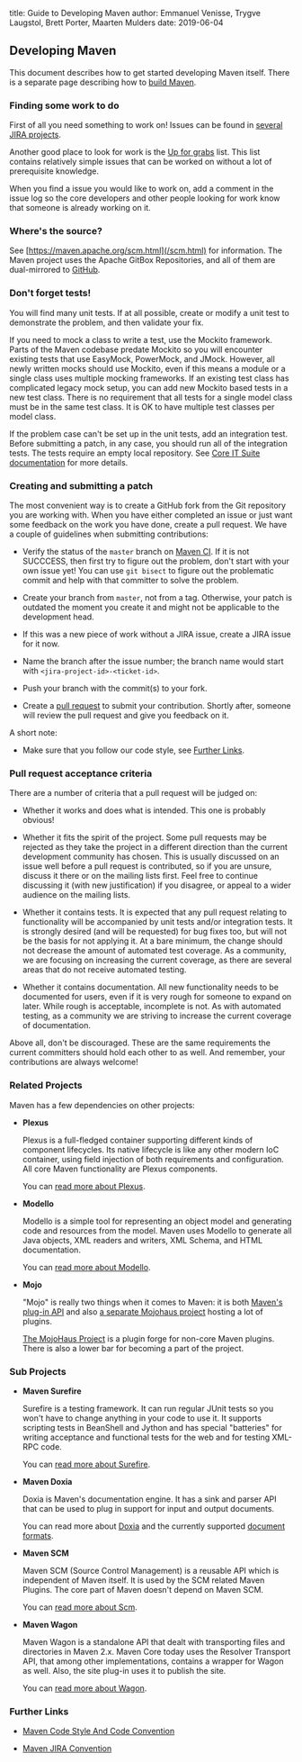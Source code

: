 title: Guide to Developing Maven
author: Emmanuel Venisse, Trygve Laugstol, Brett Porter, Maarten Mulders
date: 2019-06-04

<!--
Licensed to the Apache Software Foundation (ASF) under one
or more contributor license agreements.  See the NOTICE file
distributed with this work for additional information
regarding copyright ownership.  The ASF licenses this file
to you under the Apache License, Version 2.0 (the
"License"); you may not use this file except in compliance
with the License.  You may obtain a copy of the License at

    http://www.apache.org/licenses/LICENSE-2.0

Unless required by applicable law or agreed to in writing,
software distributed under the License is distributed on an
"AS IS" BASIS, WITHOUT WARRANTIES OR CONDITIONS OF ANY
KIND, either express or implied.  See the License for the
specific language governing permissions and limitations
under the License.
-->

## Developing Maven


 This document describes how to get started developing Maven itself. There is a separate page describing how to [build Maven](./guide-building-maven.html).


### Finding some work to do


 First of all you need something to work on! Issues can be found in [several JIRA projects](/issue-management.html).


 Another good place to look for work is the [ Up for grabs](https://s.apache.org/up-for-grabs_maven) list. This list contains relatively simple issues that can be worked on without a lot of prerequisite knowledge. 


 When you find a issue you would like to work on, add a comment in the issue log so the core developers and other people looking for work know that someone is already working on it.



### Where's the source?


 See [https://maven.apache.org/scm.html](/scm.html) for information. The Maven project uses the Apache GitBox Repositories, and all of them are dual-mirrored to [ GitHub](https://github.com/apache/).



### Don't forget tests!


<!--  TODO move details to guide-building-maven.apt, keep only principles here -->
 You will find many unit tests. If at all possible, create or modify a unit test to demonstrate the problem, and then validate your fix.


 If you need to mock a class to write a test, use the Mockito framework. Parts of the Maven codebase predate Mockito so you will encounter existing tests that use EasyMock, PowerMock, and JMock. However, all newly written mocks should use Mockito, even if this means a module or a single class uses multiple mocking frameworks. If an existing test class has complicated legacy mock setup, you can add new Mockito based tests in a new test class. There is no requirement that all tests for a single model class must be in the same test class. It is OK to have multiple test classes per model class.


 If the problem case can't be set up in the unit tests, add an integration test. Before submitting a patch, in any case, you should run all of the integration tests. The tests require an empty local repository. See [Core IT Suite documentation](/core-its/core-it-suite/) for more details.



### Creating and submitting a patch


 The most convenient way is to create a GitHub fork from the Git repository you are working with. When you have either completed an issue or just want some feedback on the work you have done, create a pull request. We have a couple of guidelines when submitting contributions:



 - Verify the status of the `master` branch on [Maven CI](https://ci-maven.apache.org/job/Maven/job/maven-box/job/maven-dist-tool/job/master/site/dist-tool-master-jobs.html). If it is not SUCCCESS, then first try to figure out the problem, don't start with your own issue yet! You can use `git bisect` to figure out the problematic commit and help with that committer to solve the problem.

 - Create your branch from `master`, not from a tag. Otherwise, your patch is outdated the moment you create it and might not be applicable to the development head.

 - If this was a new piece of work without a JIRA issue, create a JIRA issue for it now.

 - Name the branch after the issue number; the branch name would start with `<jira-project-id>-<ticket-id>`.

 - Push your branch with the commit(s) to your fork.

 - Create a [ pull request](https://help.github.com/en/articles/about-pull-requests) to submit your contribution. Shortly after, someone will review the pull request and give you feedback on it.


 A short note:



 - Make sure that you follow our code style, see [Further Links](#further-links).



### Pull request acceptance criteria


 There are a number of criteria that a pull request will be judged on:



 - Whether it works and does what is intended. This one is probably obvious!

 - Whether it fits the spirit of the project. Some pull requests may be rejected as they take the project in a different direction than the current development community has chosen. This is usually discussed on an issue well before a pull request is contributed, so if you are unsure, discuss it there or on the mailing lists first. Feel free to continue discussing it (with new justification) if you disagree, or appeal to a wider audience on the mailing lists.

 - Whether it contains tests. It is expected that any pull request relating to functionality will be accompanied by unit tests and/or integration tests. It is strongly desired (and will be requested) for bug fixes too, but will not be the basis for not applying it. At a bare minimum, the change should not decrease the amount of automated test coverage. As a community, we are focusing on increasing the current coverage, as there are several areas that do not receive automated testing.

 - Whether it contains documentation. All new functionality needs to be documented for users, even if it is very rough for someone to expand on later. While rough is acceptable, incomplete is not. As with automated testing, as a community we are striving to increase the current coverage of documentation.


 Above all, don't be discouraged. These are the same requirements the current committers should hold each other to as well. And remember, your contributions are always welcome!



### Related Projects


 Maven has a few dependencies on other projects:



 - **Plexus**

   Plexus is a full-fledged container supporting different kinds of component lifecycles. Its native lifecycle is like any other modern IoC container, using field injection of both requirements and configuration. All core Maven functionality are Plexus components.



   You can [read more about Plexus](https://codehaus-plexus.github.io/).



 - **Modello**

   Modello is a simple tool for representing an object model and generating code and resources from the model. Maven uses Modello to generate all Java objects, XML readers and writers, XML Schema, and HTML documentation.



   You can [read more about Modello](https://codehaus-plexus.github.io/modello/).



 - **Mojo**

   "Mojo" is really two things when it comes to Maven: it is both [Maven's plug-in API](/ref/current/maven-plugin-api/) and also [a separate Mojohaus project](http://www.mojohaus.org) hosting a lot of plugins.



   [The MojoHaus Project](http://www.mojohaus.org) is a plugin forge for non-core Maven plugins. There is also a lower bar for becoming a part of the project.





### Sub Projects



 - **Maven Surefire**

   Surefire is a testing framework. It can run regular JUnit tests so you won't have to change anything in your code to use it. It supports scripting tests in BeanShell and Jython and has special "batteries" for writing acceptance and functional tests for the web and for testing XML-RPC code.



   You can [read more about Surefire](/surefire/).



 - **Maven Doxia**

   Doxia is Maven's documentation engine. It has a sink and parser API that can be used to plug in support for input and output documents.



   You can read more about [Doxia](/doxia/) and the currently supported [document formats](/doxia/references/index.html).



 - **Maven SCM**

   Maven SCM (Source Control Management) is a reusable API which is independent of Maven itself. It is used by the SCM related Maven Plugins. The core part of Maven doesn't depend on Maven SCM.



   You can [read more about Scm](/scm/).



 - **Maven Wagon**

   Maven Wagon is a standalone API that dealt with transporting files and directories in Maven 2.x. Maven Core today uses the Resolver Transport API, that among other implementations, contains a wrapper for Wagon as well. Also, the site plug-in uses it to publish the site.



   You can [read more about Wagon](/wagon/).





### Further Links



 - [Maven Code Style And Code Convention](../../developers/conventions/code.html)

 - [Maven JIRA Convention](../../developers/conventions/jira.html)



